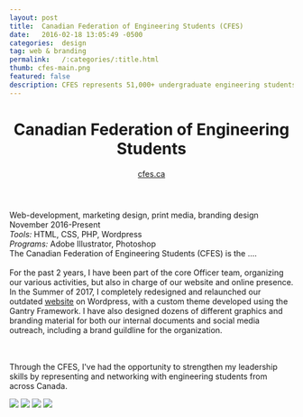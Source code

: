 ```yaml
---
layout: post
title:  Canadian Federation of Engineering Students (CFES)
date:   2016-02-18 13:05:49 -0500
categories:  design 
tag: web & branding
permalink:   /:categories/:title.html
thumb: cfes-main.png
featured: false 
description: CFES represents 51,000+ undergraduate engineering students. I have been part of the core officer team for the last two years, in IT, Media and Marketing volunteer positions. I designed the core brand, and built and designed the new website. 
---
```


<div class="description">
	<header class="post-header">
    <h1 class="post-title" itemprop="name headline">Canadian Federation of Engineering Students</h1>
    <a href="http://cfes.ca/" target="_blank"> cfes.ca</a>
  </header>
	<div class="details">
		Web-development, marketing design, print media, branding design
		<br>
		November 2016-Present
		<br>
		<i>Tools:</i> HTML, CSS, PHP, Wordpress 
        <br>
		<i>Programs:</i> Adobe Illustrator, Photoshop
		<br>
	</div>
The Canadian Federation of Engineering Students (CFES) is the ....
<br><br>For the past 2 years, I have been part of the core Officer team, organizing our various activities, but also in charge of our website and online presence. In the Summer of 2017, I completely redesigned and relaunched our outdated <a href="cfes.ca" target="_blank">website</a> on Wordpress, with a custom theme developed using the Gantry Framework. I have also designed dozens of different graphics and branding material for both our internal documents and social media outreach, including a brand guildline for the organization.

<br><br>Through the CFES, I've had the opportunity to strengthen my leadership skills by representing and networking with engineering students from across Canada.


</div>
<div class="images">
	<img src="{{site.baseurl}}/images/work/se/1.png">
	<img src="{{site.baseurl}}/images/work/se/2.png">
	<img src="{{site.baseurl}}/images/work/se/3.png">
	<img src="{{site.baseurl}}/images/work/se/5.png">
</div>
<!-- {% highlight ruby %}
def print_hi(name)
  puts "Hi, #{name}"
end
print_hi('Tom')
#=> prints 'Hi, Tom' to STDOUT.
{% endhighlight %} -->



